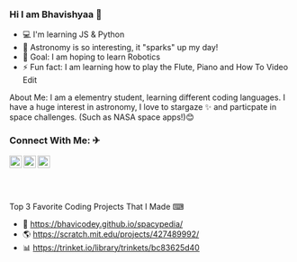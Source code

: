 ### Hi I am Bhavishyaa 👋

- 💻 I'm learning JS & Python
- 🚀 Astronomy is so interesting, it "sparks" up my day!
- 🤖 Goal: I am hoping to learn Robotics
- ⚡ Fun fact: I am learning how to play the Flute, Piano and How To Video Edit

About Me:
I am a elementry student, learning different coding languages. I have a huge interest in astronomy, I love to stargaze ✨ and particpate in space
challenges. (Such as NASA space apps!)😊 


### Connect With Me: ✈

<a href="https://twitter.com/BhaviCodey">
  <img align="left" alt="My Twitter" width="22px" src="https://www.freeiconspng.com/thumbs/twitter-icon/twitter-icon-download-18.png" />
</a>

<a href="https://www.youtube.com/channel/UCOYKCFgSrrM_136QOrIBtNg">
  <img align="left" alt="My YouTube" width="22px" src="https://www.freeiconspng.com/thumbs/youtube-logo-png/hd-youtube-logo-png-transparent-background-20.png" />
</a>


<a href="https://scratch.mit.edu/users/BhaviScratchy/">
  <img align="left" alt="My Scratch Profile" width="22px" src="https://image.flaticon.com/icons/png/512/919/919846.png" />
</a>
<br>
<br><br><br>

Top 3 Favorite Coding Projects That I Made ⌨
<br>
- 🌌 https://bhavicodey.github.io/spacypedia/
- 🌎 https://scratch.mit.edu/projects/427489992/
- 📊 https://trinket.io/library/trinkets/bc83625d40


